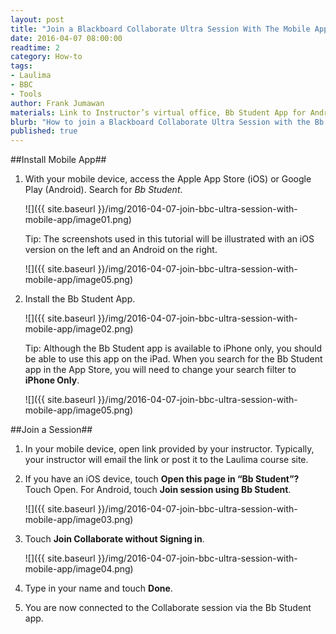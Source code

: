 ```yaml
---
layout: post
title: "Join a Blackboard Collaborate Ultra Session With The Mobile App"
date: 2016-04-07 08:00:00
readtime: 2
category: How-to
tags:
- Laulima
- BBC
- Tools
author: Frank Jumawan
materials: Link to Instructor’s virtual office, Bb Student App for Android and iPhone
blurb: "How to join a Blackboard Collaborate Ultra Session with the Bb Student mobile app for Android and iPhone."
published: true
---
```


##Install Mobile App##
1. With your mobile device, access the Apple App Store (iOS) or Google Play (Android). Search for *Bb Student*.

    ![]({{ site.baseurl }}/img/2016-04-07-join-bbc-ultra-session-with-mobile-app/image01.png)

    Tip: The screenshots used in this tutorial will be illustrated with an iOS version on the left and an Android on the right.

    ![]({{ site.baseurl }}/img/2016-04-07-join-bbc-ultra-session-with-mobile-app/image05.png)

2. Install the Bb Student App.

    ![]({{ site.baseurl }}/img/2016-04-07-join-bbc-ultra-session-with-mobile-app/image02.png)

    Tip: Although the Bb Student app is available to iPhone only, you should be able to use this app on the iPad. When you search for the Bb Student app in the App Store, you will need to change your search filter to **iPhone Only**.

    ![]({{ site.baseurl }}/img/2016-04-07-join-bbc-ultra-session-with-mobile-app/image05.png)

##Join a Session##
1. In your mobile device, open link provided by your instructor. Typically, your instructor will email the link or post it to the Laulima course site.


2. If you have an iOS device, touch **Open this page in “Bb Student”?** Touch Open. For Android, touch **Join session using Bb Student**.

    ![]({{ site.baseurl }}/img/2016-04-07-join-bbc-ultra-session-with-mobile-app/image03.png)

3. Touch **Join Collaborate without Signing in**.

    ![]({{ site.baseurl }}/img/2016-04-07-join-bbc-ultra-session-with-mobile-app/image04.png)

4. Type in your name and touch **Done**.

5. You are now connected to the Collaborate session via the Bb Student app.
